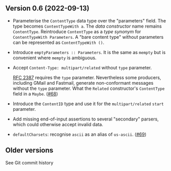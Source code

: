 ## Version 0.6 (2022-09-13)

- Parameterise the `ContentType` data type over the "parameters"
  field.  The type becomes `ContentTypeWith a`.  The *data
  constructor* name remains `ContentType`.  Reintroduce
  `ContentType` as a *type synonym* for `ContentTypeWith
  Parameters`.  A "bare content type" without parameters can be
  represented as `ContentTypeWith ()`.

- Introduce `emptyParameters :: Parameters`.  It is the same as
  `mempty` but is convenient where `mempty` is ambiguous.

- Accept `Content-Type: multipart/related` without `type` parameter.

  [RFC 2387][] requires the `type` parameter.  Nevertheless some
  producers, including GMail and Fastmail, generate non-conformant
  messages without the `type` parameter.  What the `Related`
  constructor's `ContentType` field in a `Maybe`. ([#68][])

- Introduce the `ContentID` type and use it for the
  `multipart/related` `start` parameter.

- Add missing end-of-input assertions to several "secondary"
  parsers, which could otherwise accept invalid data.

- `defaultCharsets`: recognise `ascii` as an alias of `us-ascii`.
  ([#69][])


[RFC 2387]: https://datatracker.ietf.org/doc/html/rfc2387#section-3.1
[#68]: https://github.com/purebred-mua/purebred-email/issues/68
[#69]: https://github.com/purebred-mua/purebred-email/issues/69


## Older versions

See Git commit history
